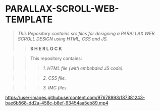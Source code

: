 # **PARALLAX-SCROLL-WEB-TEMPLATE**
>_This Repository contains src files for designing a PARALLAX WEB SCROLL DESIGN using HTML, CSS and JS._
>> **S H E R L O C K**

>>This repository contains:
>>>_1. HTML file (with embebded JS code)._

>>>_2. CSS file._

>>>_3. IMG files._


https://user-images.githubusercontent.com/97678993/187381243-bae6b568-dd2a-458c-b8ef-93454aa5eb89.mp4
